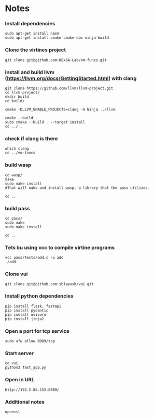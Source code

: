 # Notes

### Install dependencies
```
sudo apt-get install nasm
sudo apt-get install cmake cmake-doc ninja-build
```

### Clone the virtines project
```
git clone git@github.com:HExSA-Lab/vm-funcs.git
```
 
### install and build llvm (https://llvm.org/docs/GettingStarted.html) with clang
```
git clone https://github.com/llvm/llvm-project.git
cd llvm-project/
mkdir build
cd build/

cmake -DLLVM_ENABLE_PROJECTS=clang -G Ninja ../llvm

cmake --build .
sudo cmake --build . --target install
cd ../..
```

### check if clang is there
```
which clang
cd ../vm-funcs
```

### build wasp
```
cd wasp/
make
sudo make install
#That will make and install wasp, a library that the pass utilizes.

cd ..
```

### build pass
```
cd pass/
sudo make
sudo make install

cd ..
```

### Tets bu using vcc to compile virtine programs
```
vcc pass/tests/add.c -o add
./add
```

### Clone vui
```
git clone git@github.com:sblayush/vui.git
```

### Install python dependencies
```
pip install flask, fastapi
pip install pydantic
pip install uvicorn
pip install jinja2
```

### Open a port for tcp service
```
sudo ufw allow 8989/tcp
```

### Start server
```
cd vui
python3 fast_app.py
```

### Open in URL
```
http://192.5.86.153:8989/
```

### Additional notes
```
openssl
```
